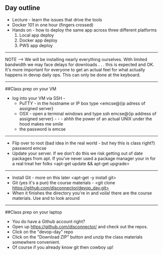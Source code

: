 ## Day outline

* Lecture - learn the issues that drive the tools
* Docker 101 in one hour (fingers crossed)
* Hands on - how to deploy the same app across three different platforms
  1. Local app deploy
  2. Docker app deploy
  3. PWS app deploy

---

NOTE --> We will be installing nearly everything ourselves.  With limited bandwidth we may face delays for downloads . . . this is expected and OK.  It's more important for everyone to get an actual feel for what actually happens in devop daily ops.  This can only be done at the keyboard.

---

##Class prep on your VM
  * log into your VM via SSH -
      * PuTTY - in the hostname or IP box type <emcse@{ip adress of assigned server}
      * OSX - open a terminal windows and type ssh emcse@{ip address of assigned server} - - - ahhh the power of an actual UNIX under the hood makes me smile
      * the password is emcse

---

  * Flip over to root (bad idea in the real world - but hey this is class right?) <su root> password emcse
  * Update your server.  If we don't do this we risk getting out of date packages from apt. If you've never used a package manager your in for a real treat her folks <apt-get update && apt-get upgrade>

---

  * Install Git - more on this later <apt-get -y install git>
  * Git (yes it's a pun) the course materials - <git clone https://github.com/disconnector/devop_day.git>
  * When it finishes <ls> the directory you're in and voila! there are the course materials.  Use <ls> and <cd> to look around

---

##Class prep on your laptop
  * You do have a Github account right?
  * Open up https://github.com/disconnector/ and check out the repos.
  * Click on the "devop-day" repo
  * Click on the "Download ZIP" button and unzip the class materials somewhere convenient.
  * Of course if you already know git then cowboy up!
